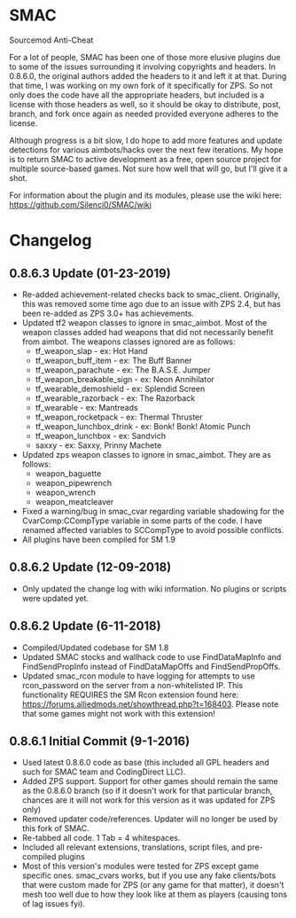 # SMAC
Sourcemod Anti-Cheat

For a lot of people, SMAC has been one of those more elusive plugins due to some of the issues surrounding it involving copyrights and headers. In 0.8.6.0, the original authors added the headers to it and left it at that. During that time, I was working on my own fork of it specifically for ZPS. So not only does the code have all the appropriate headers, but included is a license with those headers as well, so it should be okay to distribute, post, branch, and fork once again as needed provided everyone adheres to the license.

Although progress is a bit slow, I do hope to add more features and update detections for various aimbots/hacks over the next few iterations. My hope is to return SMAC to active development as a free, open source project for multiple source-based games. Not sure how well that will go, but I'll give it a shot.

For information about the plugin and its modules, please use the wiki here: https://github.com/Silenci0/SMAC/wiki

# Changelog
0.8.6.3 Update (01-23-2019)
-----------------
- Re-added achievement-related checks back to smac_client. Originally, this was removed some time ago due to an issue with ZPS 2.4, but has been re-added as ZPS 3.0+ has achievements.
- Updated tf2 weapon classes to ignore in smac_aimbot. Most of the weapon classes added had weapons that did not necessarily benefit from aimbot. The weapons classes ignored are as follows:
    * tf_weapon_slap - ex: Hot Hand
    * tf_weapon_buff_item - ex: The Buff Banner
    * tf_weapon_parachute - ex: The B.A.S.E. Jumper
    * tf_weapon_breakable_sign - ex: Neon Annihilator 
    * tf_wearable_demoshield - ex: Splendid Screen
    * tf_wearable_razorback - ex: The Razorback
    * tf_wearable - ex: Mantreads
    * tf_weapon_rocketpack - ex: Thermal Thruster 
    * tf_weapon_lunchbox_drink - ex: Bonk! Bonk! Atomic Punch
    * tf_weapon_lunchbox - ex: Sandvich
    * saxxy - ex: Saxxy, Prinny Machete
- Updated zps weapon classes to ignore in smac_aimbot. They are as follows:
    * weapon_baguette
    * weapon_pipewrench
    * weapon_wrench
    * weapon_meatcleaver
- Fixed a warning/bug in smac_cvar regarding variable shadowing for the CvarComp:CCompType variable in some parts of the code. I have renamed affected variables to SCCompType to avoid possible conflicts.
- All plugins have been compiled for SM 1.9

0.8.6.2 Update (12-09-2018)
-----------------
- Only updated the change log with wiki information. No plugins or scripts were updated yet.

0.8.6.2 Update (6-11-2018)
-----------------
- Compiled/Updated codebase for SM 1.8
- Updated SMAC stocks and wallhack code to use FindDataMapInfo and FindSendPropInfo instead of FindDataMapOffs and FindSendPropOffs.
- Updated smac_rcon module to have logging for attempts to use rcon_password on the server from a non-whitelisted IP. This functionality REQUIRES the SM Rcon extension found here: https://forums.alliedmods.net/showthread.php?t=168403. Please note that some games might not work with this extension!

0.8.6.1 Initial Commit (9-1-2016)
-----------------
- Used latest 0.8.6.0 code as base (this included all GPL headers and such for SMAC team and CodingDirect LLC).
- Added ZPS support. Support for other games should remain the same as the 0.8.6.0 branch (so if it doesn't work for that particular branch, chances are it will not work for this version as it was updated for ZPS only)
- Removed updater code/references. Updater will no longer be used by this fork of SMAC.
- Re-tabbed all code. 1 Tab = 4 whitespaces.
- Included all relevant extensions, translations, script files, and pre-compiled plugins
- Most of this version's modules were tested for ZPS except game specific ones. smac_cvars works, but if you use any fake clients/bots that were custom made for ZPS (or any game for that matter), it doesn't mesh too well due to how they look like at them as players (causing tons of lag issues fyi).